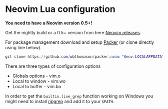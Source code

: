 # Neovim Lua configuration

**You need to have a Neovim version 0.5+!**

Get the nightly build or a 0.5+ version from here [Neovim releases](https://github.com/neovim/neovim/releases/).

For package management download and setup [Packer](https://github.com/wbthomason/packer.nvim) (or clone directly using line below).

```ps1
git clone https://github.com/wbthomason/packer.nvim "$env:LOCALAPPDATA\nvim-data\site\pack\packer\start\packer.nvim"
```

There are three types of configuration options
* Globals options - vim.o
* Local to window - vim.wo
* Local to buffer - vim.bo

In order to get the `builtin.live_grep` function working on Windows you might need to install [ripgrep](https://github.com/BurntSushi/ripgrep/releases) and add it to your `$PATH`.
